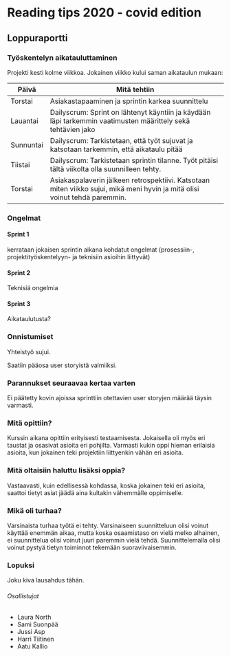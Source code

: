 # Reading tips 2020 - covid edition

## Loppuraportti

### Työskentelyn aikatauluttaminen

Projekti kesti kolme viikkoa. Jokainen viikko kului saman aikataulun mukaan:

Päivä | Mitä tehtiin
------- | -------------
Torstai | Asiakastapaaminen ja sprintin karkea suunnittelu
Lauantai | Dailyscrum: Sprint on lähtenyt käyntiin ja käydään läpi tarkemmin vaatimusten määrittely sekä tehtävien jako
Sunnuntai | Dailyscrum: Tarkistetaan, että työt sujuvat ja katsotaan tarkemmin, että aikataulu pitää
Tiistai | Dailyscrum: Tarkistetaan sprintin tilanne. Työt pitäisi tältä viikolta olla suunnilleen tehty.
Torstai | Asiakaspalaverin jälkeen retrospektiivi. Katsotaan miten viikko sujui, mikä meni hyvin ja mitä olisi voinut tehdä paremmin.


### Ongelmat

#### Sprint 1

kerrataan jokaisen sprintin aikana kohdatut ongelmat (prosessiin-, projektityöskentelyyn- ja teknisiin asioihin liittyvät)

#### Sprint 2

Teknisiä ongelmia

#### Sprint 3

Aikataulutusta?

### Onnistumiset

Yhteistyö sujui.

Saatiin pääosa user storyistä valmiiksi.

### Parannukset seuraavaa kertaa varten

Ei päätetty kovin ajoissa sprinttiin otettavien user storyjen määrää täysin varmasti.

### Mitä opittiin?

Kurssin aikana opittiin erityisesti testaamisesta. Jokaisella oli myös eri taustat ja osasivat asioita eri pohjilta. Varmasti kukin oppi hieman erilaisia asioita, kun jokainen teki projektiin liittyenkin vähän eri asioita.

### Mitä oltaisiin haluttu lisäksi oppia?

Vastaavasti, kuin edellisessä kohdassa, koska jokainen teki eri asioita, saattoi tietyt asiat jäädä aina kultakin vähemmälle oppimiselle.

### Mikä oli turhaa?

Varsinaista turhaa työtä ei tehty. Varsinaiseen suunnitteluun olisi voinut käyttää enemmän aikaa, mutta koska osaamistaso on vielä melko alhainen, ei suunnittelua olisi voinut juuri paremmin vielä tehdä. Suunnittelemalla olisi voinut pystyä tietyn toiminnot tekemään suoraviivaisemmin.

### Lopuksi

Joku kiva lausahdus tähän.

###### Osallistujat
* Laura North
* Sami Suonpää
* Jussi Asp
* Harri Tiitinen
* Aatu Kallio
